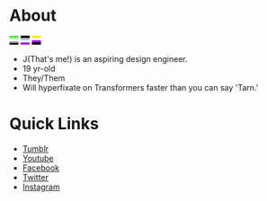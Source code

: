 # About

![Aromantic Flag](/aromantic-16x16.png)
![Asexual Flag](/asexual-16x16.png)
![Nonbinary Flag](/nonbinary-16x16.png)

* J(That's me!) is an aspiring design engineer.
* 19 yr-old
* They/Them
* Will hyperfixate on Transformers faster than you can say 'Tarn.'
# Quick Links
* [Tumblr](https://www.nightstrikethereaper.tumblr.com)
* [Youtube]()
* [Facebook](https://www.facebook.com/TerminusIndustries)
* [Twitter](https://www.twitter.com/terminus_ind)
* [Instagram](https://www.instagram.com/terminus-industries)
